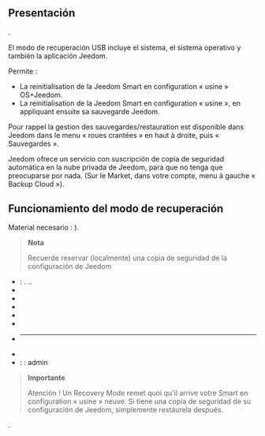# 

## Presentación

.

El modo de recuperación USB incluye el sistema, el sistema operativo y también la aplicación Jeedom.

Permite :

- La reinitialisation de la Jeedom Smart en configuration « usine » OS+Jeedom.
- La reinitialisation de la Jeedom Smart en configuration « usine », en appliquant ensuite sa sauvegarde Jeedom.

Pour rappel la gestion des sauvegardes/restauration est disponible dans Jeedom dans le menu « roues crantées » en haut à droite, puis « Sauvegardes ».

Jeedom ofrece un servicio con suscripción de copia de seguridad automática en la nube privada de Jeedom, para que no tenga que preocuparse por nada. (Sur le Market, dans votre compte, menu à gauche « Backup Cloud »).

## Funcionamiento del modo de recuperación

Material necesario : ).

>**Nota**
>
>Recuerde reservar (localmente) una copia de seguridad de la configuración de Jeedom

-  : [](https://images.jeedom.com/smart/). ..
- 
- 
- 
- 
- 
-  ****
- 
-  :  : admin

> **Importante**
>
> Atención ! Un Recovery Mode remet quoi qu'il arrive votre Smart en configuration « usine » neuve. Si tiene una copia de seguridad de su configuración de Jeedom, simplemente restáurela después.

.
